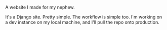 A website I made for my nephew.

It's a Django site. Pretty simple. The workflow is simple too. I'm working on a dev instance on my local machine, and I'll pull the repo onto production.
